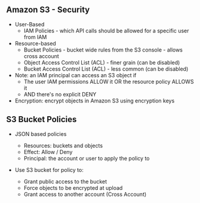 
## Amazon S3 - Security
- User-Based
    - IAM Policies - which API calls should be allowed for a specific user from IAM
- Resource-based
    - Bucket Policies - bucket wide rules from the S3 console - allows cross account
    - Object Access Control List (ACL) - finer grain (can be disabled)
    - Bucket Access Control List (ACL) - less common (can be disabled)
- Note: an IAM principal can access an S3 object if
    - The user IAM permissions ALLOW it OR the resource policy ALLOWS it
    - AND there's no explicit DENY
- Encryption: encrypt objects in Amazon S3 using encryption keys


## S3 Bucket Policies 
- JSON based policies
    - Resources: buckets and objects
    - Effect: Allow / Deny
    - Principal: the account or user to apply the policy to

- Use S3 bucket for policy to:
    - Grant public access to the bucket
    - Force objects to be encrypted at upload
    - Grant access to another account (Cross Account)
